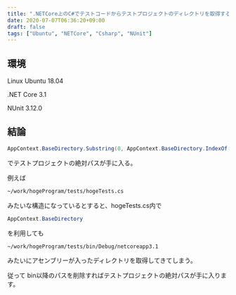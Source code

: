```yaml
---
title: ".NETCore上のC#でテストコードからテストプロジェクトのディレクトリを取得する方法"
date: 2020-07-07T06:36:20+09:00
draft: false
tags: ["Ubuntu", "NETCore", "Csharp", "NUnit"]
---
```


## 環境

Linux Ubuntu 18.04

.NET Core 3.1

NUnit 3.12.0

## 結論

```C#
AppContext.BaseDirectory.Substring(0, AppContext.BaseDirectory.IndexOf("bin"));
```



でテストプロジェクトの絶対パスが手に入る。



例えば

```bash
~/work/hogeProgram/tests/hogeTests.cs
```

みたいな構造になっているとすると、hogeTests.cs内で

```C#
AppContext.BaseDirectory
```

を利用しても

```
~/work/hogeProgram/tests/bin/Debug/netcoreapp3.1
```

みたいにアセンブリーが入ったディレクトリを取得してきてしまう。



従って bin以降のパスを削除すればテストプロジェクトの絶対パスが手に入ります。
